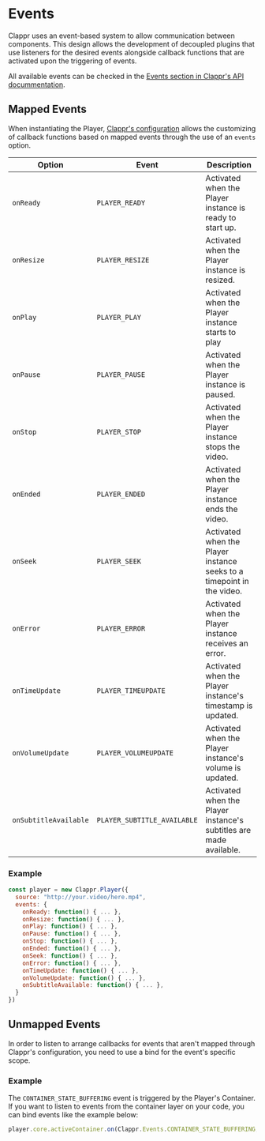 # Events

Clappr uses an event-based system to allow communication between components. This design allows the development of decoupled plugins that use listeners for the desired events alongside callback functions that are activated upon the triggering of events.

All available events can be checked in the [Events section in Clappr's API docummentation](http://clappr.github.io/classes/Events.html).

## Mapped Events

When instantiating the Player, [Clappr's configuration](../getting-started/configuration) allows the customizing of callback functions based on mapped events through the use of an `events` option.

| Option | Event | Description |
| ------ | ----- | ----------- |
| `onReady` | `PLAYER_READY` | Activated when the Player instance is ready to start up. |
| `onResize` | `PLAYER_RESIZE` | Activated when the Player instance is resized. |
| `onPlay` | `PLAYER_PLAY` | Activated when the Player instance starts to play |
| `onPause` | `PLAYER_PAUSE` | Activated when the Player instance is paused. |
| `onStop` | `PLAYER_STOP` | Activated when the Player instance stops the video. |
| `onEnded` | `PLAYER_ENDED` | Activated when the Player instance ends the video. |
| `onSeek` | `PLAYER_SEEK` | Activated when the Player instance seeks to a timepoint in the video.  |
| `onError` | `PLAYER_ERROR` | Activated when the Player instance receives an error. |
| `onTimeUpdate` | `PLAYER_TIMEUPDATE` | Activated when the Player instance's timestamp is updated.  |
| `onVolumeUpdate` | `PLAYER_VOLUMEUPDATE` | Activated when the Player instance's volume is updated. |
| `onSubtitleAvailable` | `PLAYER_SUBTITLE_AVAILABLE` | Activated when the Player instance's subtitles are made available. |

### Example

```javascript
const player = new Clappr.Player({
  source: "http://your.video/here.mp4",
  events: {
    onReady: function() { ... },
    onResize: function() { ... }, 
    onPlay: function() { ... }, 
    onPause: function() { ... },
    onStop: function() { ... },
    onEnded: function() { ... },
    onSeek: function() { ... },
    onError: function() { ... },
    onTimeUpdate: function() { ... },
    onVolumeUpdate: function() { ... },
    onSubtitleAvailable: function() { ... },
  }
})
```

## Unmapped Events

In order to listen to arrange callbacks for events that aren't mapped through Clappr's configuration, you need to use a bind for the event's specific scope.

### Example

The `CONTAINER_STATE_BUFFERING` event is triggered by the Player's Container. If you want to listen to events from the container layer on your code, you can bind events like the example below:

```javascript
player.core.activeContainer.on(Clappr.Events.CONTAINER_STATE_BUFFERING, function() { ... })
```
